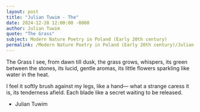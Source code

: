 ```yaml
---
layout: post
title: "Julian Tuwim - The"
date: 2024-12-28 12:00:00 -0000
author: Julian Tuwim
quote: "The Grass"
subject: Modern Nature Poetry in Poland (Early 20th century)
permalink: /Modern Nature Poetry in Poland (Early 20th century)/Julian Tuwim/Julian Tuwim - The
---
```


The Grass
I see, from dawn till dusk,
the grass grows, whispers,
its green between the stones,
its lucid, gentle aromas,
its little flowers sparkling
like water in the heat.

I feel it softly brush
against my legs, like a hand—
what a strange caress it is,
its tenderness afield.
Each blade like a secret
waiting to be released.


- Julian Tuwim
